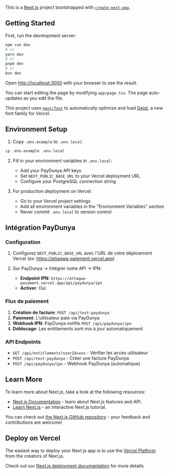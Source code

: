 This is a [Next.js](https://nextjs.org) project bootstrapped with [`create-next-app`](https://nextjs.org/docs/app/api-reference/cli/create-next-app).

## Getting Started

First, run the development server:

```bash
npm run dev
# or
yarn dev
# or
pnpm dev
# or
bun dev
```

Open [http://localhost:3000](http://localhost:3000) with your browser to see the result.

You can start editing the page by modifying `app/page.tsx`. The page auto-updates as you edit the file.

This project uses [`next/font`](https://nextjs.org/docs/app/building-your-application/optimizing/fonts) to automatically optimize and load [Geist](https://vercel.com/font), a new font family for Vercel.

## Environment Setup

1. Copy `.env.example` to `.env.local`:
```bash
cp .env.example .env.local
```

2. Fill in your environment variables in `.env.local`:
   - Add your PayDunya API keys
   - Set `NEXT_PUBLIC_BASE_URL` to your Vercel deployment URL
   - Configure your PostgreSQL connection string

3. For production deployment on Vercel:
   - Go to your Vercel project settings
   - Add all environment variables in the "Environment Variables" section
   - Never commit `.env.local` to version control

## Intégration PayDunya

### Configuration

1. Configurez `NEXT_PUBLIC_BASE_URL` avec l'URL de votre déploiement Vercel (ex: https://attaqwa-paiement.vercel.app)

2. Sur PayDunya → Intégrer notre API → IPN:
   - **Endpoint IPN**: `https://attaqwa-paiement.vercel.app/api/paydunya/ipn`
   - **Activer**: Oui

### Flux de paiement

1. **Création de facture**: `POST /api/test-paydunya`
2. **Paiement**: L'utilisateur paie via PayDunya
3. **Webhook IPN**: PayDunya notifie `POST /api/paydunya/ipn`
4. **Déblocage**: Les entitlements sont mis à jour automatiquement

### API Endpoints

- `GET /api/entitlements?userId=xxx` - Vérifier les accès utilisateur
- `POST /api/test-paydunya` - Créer une facture PayDunya
- `POST /api/paydunya/ipn` - Webhook PayDunya (automatique)

## Learn More

To learn more about Next.js, take a look at the following resources:

- [Next.js Documentation](https://nextjs.org/docs) - learn about Next.js features and API.
- [Learn Next.js](https://nextjs.org/learn) - an interactive Next.js tutorial.

You can check out [the Next.js GitHub repository](https://github.com/vercel/next.js) - your feedback and contributions are welcome!

## Deploy on Vercel

The easiest way to deploy your Next.js app is to use the [Vercel Platform](https://vercel.com/new?utm_medium=default-template&filter=next.js&utm_source=create-next-app&utm_campaign=create-next-app-readme) from the creators of Next.js.

Check out our [Next.js deployment documentation](https://nextjs.org/docs/app/building-your-application/deploying) for more details.
